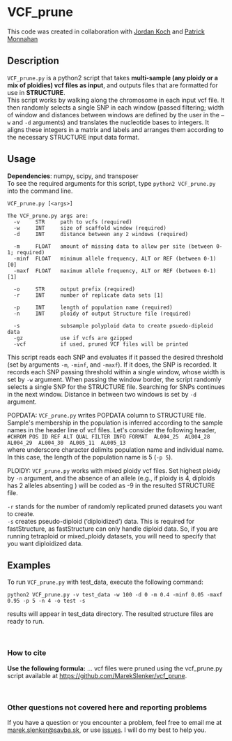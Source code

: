 # VCF_prune

This code was created in collaboration with [Jordan Koch](https://github.com/jmkoch) and [Patrick Monnahan](https://github.com/pmonnahan)
 
## Description
`VCF_prune.py` is a python2 script that takes **multi-sample (any ploidy or a mix of ploidies) vcf files as input**, and outputs files that are formatted for use in **STRUCTURE**.  
This script works by walking along the chromosome in each input vcf file. It then randomly selects a single SNP in each window (passed filtering; width of window and distances between windows are defined by the user in the `–w` and `-d`  arguments) and translates the nucleotide bases to integers. It aligns these integers in a matrix and labels and arranges them according to the necessary STRUCTURE input data format.


## Usage
**Dependencies**: numpy, scipy, and transposer  
To see the required arguments for this script, type `python2 VCF_prune.py` into the command line.  

```
VCF_prune.py [<args>]

The VCF_prune.py args are:
  -v     STR     path to vcfs (required)
  -w     INT     size of scaffold window (required)
  -d     INT     distance between any 2 windows (required)

  -m     FLOAT   amount of missing data to allow per site (between 0-1; required)
  -minf  FLOAT   minimum allele frequency, ALT or REF (between 0-1) [0]
  -maxf  FLOAT   maximum allele frequency, ALT or REF (between 0-1) [1]

  -o     STR     output prefix (required)
  -r     INT     number of replicate data sets [1]
  
  -p     INT     length of population name (required)
  -n     INT     ploidy of output Structure file (required)

  -s             subsample polyploid data to create psuedo-diploid data
  -gz            use if vcfs are gzipped
  -vcf           if used, pruned VCF files will be printed
```
This script reads each SNP and evaluates if it passed the desired threshold (set by arguments `-m`, `-minf`, and `-maxf`). If it does, the SNP is recorded. It records each SNP passing threshold within a single window, whose width is set by `-w` argument. When passing the window border, the script randomly selects a single SNP for the STRUCTURE file. Searching for SNPs continues in the next window. Distance in between two windows is set by `-d` argument.  

POPDATA: `VCF_prune.py` writes POPDATA column to STRUCTURE file. Sample's membership in the population is inferred according to the sample names in the header line of vcf files. Let's consider the following header,  
`#CHROM POS ID REF ALT QUAL FILTER INFO FORMAT  AL004_25  AL004_28  AL004_29  AL004_30  AL005_11  AL005_13`  
where underscore character delimits population name and individual name. In this case, the length of the population name is 5 (`-p 5`).

PLOIDY: `VCF_prune.py` works with mixed ploidy vcf files. Set highest ploidy by `-n` argument, and the absence of an allele (e.g.,  if ploidy is 4, diploids has 2 alleles absenting ) will be coded as -9 in the resulted STRUCTURE file. 

`-r` stands for the number of randomly replicated pruned datasets you want to create.  
`-s` creates pseudo-diploid (‘diploidized’) data. This is required for fastStructure, as fastStructure can only handle diploid data. So, if you are running tetraploid or mixed_ploidy datasets, you will need to specify that you want diploidized data. 


## Examples
To run `VCF_prune.py` with test_data, execute the following command:
```
python2 VCF_prune.py -v test_data -w 100 -d 0 -m 0.4 -minf 0.05 -maxf 0.95 -p 5 -n 4 -o test -s
```
results will appear in test_data directory. The resulted structure files are ready to run.  

&nbsp;  
### How to cite
**Use the following formula:** ... vcf files were pruned using the vcf_prune.py script available at https://github.com/MarekSlenker/vcf_prune.  

&nbsp;  
### Other questions not covered here and reporting problems
If you have a question or you encounter a problem, feel free to email me at marek.slenker@savba.sk, or use [issues](https://github.com/MarekSlenker/vcf_prune/issues). I will do my best to help you.
